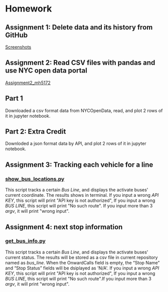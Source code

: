 # Homework
## Assignment 1: Delete data and its history from GitHub
[Screenshots](delete_file.md)
## Assignment 2: Read CSV files with pandas and use NYC open data portal
[Assignment2_mh5172](Assignment2_mh5172.ipynb)
## Part 1
Downloaded a csv format data from NYCOpenData, read, and plot 2 rows of it in jupyter notebook.

## Part 2: Extra Credit
Downloded a json format data by API, and plot 2 rows of it in jupyter notebook.

## Assignment 3: Tracking each vehicle for a line
### [show\_bus_locations.py](show_bus_locations_mh5172.py)
This script tracks a certain _Bus Line_, and displays the activate buses' current coordinate. The results shows in terminal. If you input a wrong _API KEY_, this script will print "API key is not authorized", If you input a wrong _BUS LINE_, this script will print "No such route". If you input more than 3 _argv_, it will print "wrong input".

## Assignment 4: next stop information
### [get\_bus_info.py](get_bus_info_mh5172.py)
This script tracks a certain _Bus Line_, and displays the activate buses' current status. The results will be stored as a csv file in current repository named as _bus\_line_. When the OnwardCalls field is empty,  the “Stop Name” and “Stop Status” fields will be dsiplayed as 'N/A'. If you input a wrong _API KEY_, this script will print "API key is not authorized", If you input a wrong _BUS LINE_, this script will print "No such route".If you input more than 3 _argv_, it will print "wrong input".

